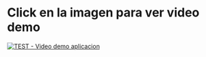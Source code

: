 # Click en la imagen para ver video demo


[![TEST - Video demo aplicacion](https://serving.photos.photobox.com/7677933546bf6b90f036549c12521a0bd6143aea59403a5ed2eb5efaae23493eb86665e7.jpg)](https://clipchamp.com/watch/moZA2T9DUAG)
